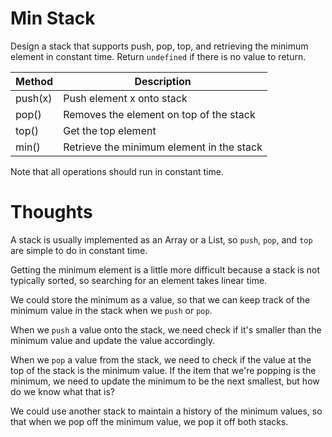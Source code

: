 # Min Stack

Design a stack that supports push, pop, top, and retrieving the minimum element
in constant time.  Return `undefined` if there is no value to return.

| Method   | Description                                  |
|----------|----------------------------------------------|
| push(x)  | Push element x onto stack                    |
| pop()    | Removes the element on top of the stack      |
| top()    | Get the top element                          |
| min()    | Retrieve the minimum element in the stack    |

Note that all operations should run in constant time.

# Thoughts

A stack is usually implemented as an Array or a List, so
`push`, `pop`, and `top` are simple to do in constant time.

Getting the minimum element is a little more difficult
because a stack is not typically sorted, so searching for
an element takes linear time.

We could store the minimum as a value, so that we can keep track
of the minimum value in the stack when we `push` or `pop`.

When we `push` a value onto the stack, we need check if it's
smaller than the minimum value and update the value accordingly.

When we `pop` a value from the stack, we need to check if the
value at the top of the stack is the minimum value.  If the item
that we're popping is the minimum, we need to update the minimum
to be the next smallest, but how do we know what that is?

We could use another stack to maintain a history of the minimum
values, so that when we pop off the minimum value, we pop it off
both stacks.
